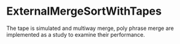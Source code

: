 # ExternalMergeSortWithTapes
The tape is simulated and multiway merge, poly phrase merge are implemented as a study to examine their performance.
